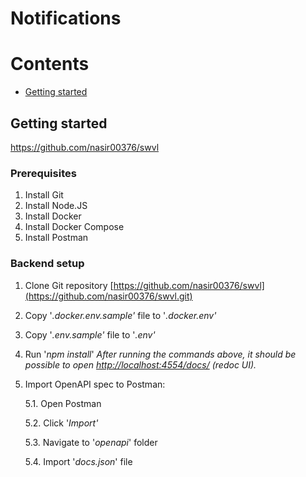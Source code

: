 # Notifications

# Contents

- [Getting started](#getting-started)

## Getting started
https://github.com/nasir00376/swvl
### Prerequisites

1. Install Git
2. Install Node.JS
3. Install Docker
4. Install Docker Compose
4. Install Postman

### Backend setup

1. Clone Git repository [https://github.com/nasir00376/swvl](https://github.com/nasir00376/swvl.git)
2. Copy '_.docker.env.sample'_ file to '_.docker.env'_
3. Copy '_.env.sample'_ file to '_.env'_
4. Run '_npm install_'
   _After running the commands above, it should be possible to open_ [_http://localhost:4554/docs/_](http://localhost:4554/docs/) _(redoc UI)._

5. Import OpenAPI spec to Postman:

   5.1. Open Postman

   5.2. Click '_Import'_

   5.3. Navigate to '_openapi_' folder

   5.4. Import '_docs.json_' file


